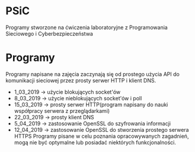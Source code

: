 # PSiC
Programy stworzone na ćwiczenia laboratoryjne z Programowania Sieciowego i Cyberbezpieczeństwa
# Programy
Programy napisane na zajęcia zaczynają się od prostego użycia API do komunikacji sieciowej przez prosty serwer HTTP i klient DNS.
- 1_03_2019 -> użycie blokujących socket'ów
- 8_03_2019 -> użycie nieblokujących socket'ów i poll
- 15_03_2019 -> prosty serwer HTTP(program napisany do nauki współpracy serwera z przeglądarkami)
- 22_03_2019 -> prosty klient DNS
- 5_04_2019 -> zastosowanie OpenSSL do szyfrowania informacji
- 12_04_2019 -> zastosowanie OpenSSL do stworzenia prostego serwera HTTPS
Programy pisane w celu poznania opracowywanych zagadnień, mogą nie być optymalne lub posiadać niektórych funkcjonalności.
